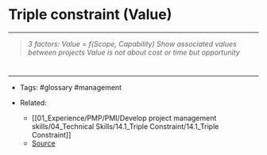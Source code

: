 # **Triple constraint (Value)**

---
>*3 factors: Value = f(Scope, Capability)*
>*Show associated values between projects*
>*Value is not about cost or time but opportunity*



# 

---

- Tags: #glossary #management 

- Related:
	- [[01_Experience/PMP/PMI/Develop project management skills/04_Technical Skills/14.1_Triple Constraint/14.1_Triple Constraint]]
	- [Source](https://www.pmi.org/learning/library/triple-constraint-erroneous-useless-value-8024)
